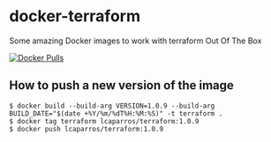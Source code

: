 # docker-terraform
Some amazing Docker images to work with terraform Out Of The Box

[![Docker Pulls](https://img.shields.io/docker/pulls/lcaparros/terraform.svg?color=94398d&labelColor=555555&logoColor=ffffff&style=for-the-badge&label=pulls&logo=docker)](https://hub.docker.com/r/lcaparros/terraform)

## How to push a new version of the image

```shell
$ docker build --build-arg VERSION=1.0.9 --build-arg BUILD_DATE="$(date +%Y/%m/%dT%H:%M:%S)" -t terraform .
$ docker tag terraform lcaparros/terraform:1.0.9
$ docker push lcaparros/terraform:1.0.9
```

